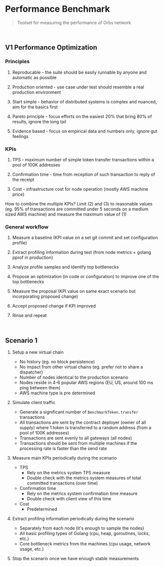 # Performance Benchmark

> Toolset for measuring the performance of Orbs network

&nbsp;

## V1 Performance Optimization

### Principles

1. Reproducable - the suite should be easily runnable by anyone and automatic as possible

2. Production oriented - use case under test should resemble a real production environment

3. Start simple - behavior of distributed systems is complex and nuanced, aim for the basics first

4. Pareto principle - focus efforts on the easiest 20% that bring 80% of results, ignore the long tail

5. Evidence based - focus on empirical data and numbers only, ignore gut feelings 

### KPIs

1. TPS - maximum number of simple token transfer transactions within a pool of 100K addresses

2. Confirmation time - time from reception of such transaction to reply of the receipt

3. Cost - infrastructure cost for node operation (mostly AWS machine price)

How to combine the multiple KPIs? Limit (2) and (3) to reasonable values (eg. 95% of transactions are committed under 5 seconds on a medium sized AWS machine) and measure the maximum value of (1)

### General workflow

1. Measure a baseline (KPI value on a set git commit and set configuration profile)

2. Extract profiling information during test (from node metrics + golang pprof in production)

3. Analyze profile samples and identify top bottlenecks

4. Propose an optimization (in code or configuration) to improve one of the top bottlenecks

5. Measure the proposal (KPI value on same exact scenario but incorporating proposed change)

6. Accept proposed change if KPI improved

7. Rinse and repeat

&nbsp;

## Scenario 1

1. Setup a new virtual chain

    * No history (eg. no block persistence)
    * No impact from other virtual chains (eg. prefer not to share a dispatcher)
    * Number of nodes identical to the production scenario
    * Nodes reside in 4-6 popular AWS regions (EU, US, around 100 ms ping between them)
    * AWS machine type is pre determined
    
2. Simulate client traffic

    * Generate a significant number of `BenchmarkToken.transfer` transactions
    * All transactions are sent by the contract deployer (owner of all supply) where 1 token is transferred to a random address (from a pool of 100K addresses)
    * Transactions are sent evenly to all gateways (all nodes)
    * Transactions should be sent from multiple machines if the processing rate is faster than the send rate
    
3. Measure main KPIs periodically during the scenario

    * TPS
        * Rely on the metrics system TPS measure
        * Double check with the metrics system measures of total committed transactions (over time)
    * Confirmation time
        * Rely on the metrics system confirmation time measure
        * Double check with client view of this time
    * Cost
        * Predetermined
        
4. Extract profiling information periodically during the scenario

    * Separately from each node (it's enough to sample the nodes)
    * All basic profiling types of Golang (cpu, heap, goroutines, locks, etc.)
    * Core bottleneck metrics from the machines (cpu usage, network usage, etc.)
    
5. Stop the scenario once we have enough stable measurements
